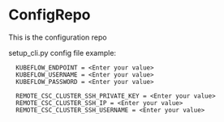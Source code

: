 # ConfigRepo
This is the configuration repo

setup_cli.py config file example:
```plaintext 
  KUBEFLOW_ENDPOINT = <Enter your value>
  KUBEFLOW_USERNAME = <Enter your value>
  KUBEFLOW_PASSWORD = <Enter your value>

  REMOTE_CSC_CLUSTER_SSH_PRIVATE_KEY = <Enter your value>
  REMOTE_CSC_CLUSTER_SSH_IP = <Enter your value>
  REMOTE_CSC_CLUSTER_SSH_USERNAME = <Enter your value>
```
